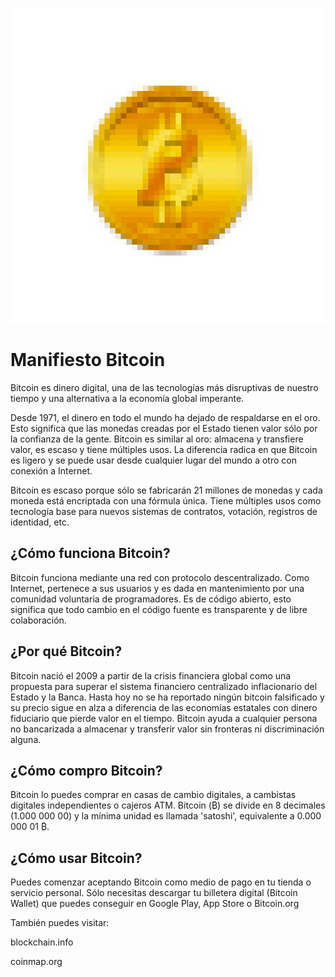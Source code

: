 ![Bitcoin Logo](/bitcoin.png)

# Manifiesto Bitcoin

Bitcoin es dinero digital, una de las tecnologías más disruptivas de nuestro tiempo y una alternativa a la economía global imperante.

Desde 1971, el dinero en todo el mundo ha dejado de respaldarse en el oro. Esto significa que las monedas creadas por el Estado tienen valor sólo por la confianza de la gente. Bitcoin es similar al oro: almacena y transfiere valor, es escaso y tiene múltiples usos. La diferencia radica en que Bitcoin es ligero y se puede usar desde cualquier lugar del mundo a otro con conexión a Internet.

Bitcoin es escaso porque sólo se fabricarán 21 millones de monedas y cada moneda está encriptada con una fórmula única. Tiene múltiples usos como tecnología base para nuevos sistemas de contratos, votación, registros de identidad, etc.

## ¿Cómo funciona Bitcoin?
Bitcoin funciona mediante una red con protocolo descentralizado. Como Internet, pertenece a sus usuarios y es dada en mantenimiento por una comunidad voluntaria de programadores. Es de código abierto, esto significa que todo cambio en el código fuente es transparente y de libre colaboración.

## ¿Por qué Bitcoin?
Bitcoin nació el 2009 a partir de la crisis financiera global como una propuesta para superar el sistema financiero centralizado inflacionario del Estado y la Banca. Hasta hoy no se ha reportado ningún bitcoin falsificado y su precio sigue en alza a diferencia de las economías estatales con dinero fiduciario que pierde valor en el tiempo. Bitcoin ayuda a cualquier persona no bancarizada a almacenar y transferir valor sin fronteras ni discriminación alguna.

## ¿Cómo compro Bitcoin?
Bitcoin lo puedes comprar en casas de cambio digitales, a cambistas digitales independientes o cajeros ATM. Bitcoin (₿) se divide en 8 decimales (1.000 000 00) y la mínima unidad es llamada 'satoshi', equivalente a 0.000 000 01 ₿.

## ¿Cómo usar Bitcoin?
Puedes comenzar aceptando Bitcoin como medio de pago en tu tienda o servicio personal. Sólo necesitas descargar tu billetera digital (Bitcoin Wallet) que puedes conseguir en Google Play, App Store o Bitcoin.org

También puedes visitar:

blockchain.info

coinmap.org





